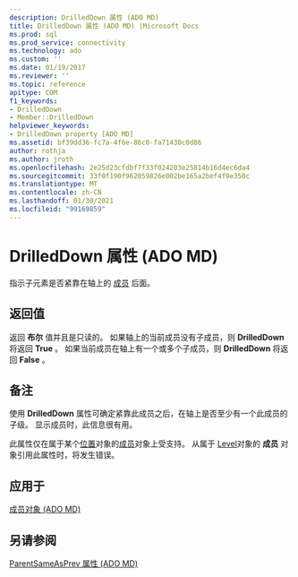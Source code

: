 ```yaml
---
description: DrilledDown 属性 (ADO MD)
title: DrilledDown 属性 (ADO MD) |Microsoft Docs
ms.prod: sql
ms.prod_service: connectivity
ms.technology: ado
ms.custom: ''
ms.date: 01/19/2017
ms.reviewer: ''
ms.topic: reference
apitype: COM
f1_keywords:
- DrilledDown
- Member::DrilledDown
helpviewer_keywords:
- DrilledDown property [ADO MD]
ms.assetid: bf39dd36-fc7a-4f6e-86c0-fa71430c0d86
author: rothja
ms.author: jroth
ms.openlocfilehash: 2e25d23cfdbf7f33f024203e25814b16d4ec6da4
ms.sourcegitcommit: 33f0f190f962059826e002be165a2bef4f9e350c
ms.translationtype: MT
ms.contentlocale: zh-CN
ms.lasthandoff: 01/30/2021
ms.locfileid: "99169859"
---
```

# <a name="drilleddown-property-ado-md"></a>DrilledDown 属性 (ADO MD)
指示子元素是否紧靠在轴上的 [成员](./member-object-ado-md.md) 后面。  
  
## <a name="return-values"></a>返回值  
 返回 **布尔** 值并且是只读的。 如果轴上的当前成员没有子成员，则 **DrilledDown** 将返回 **True** 。 如果当前成员在轴上有一个或多个子成员，则 **DrilledDown** 将返回 **False** 。  
  
## <a name="remarks"></a>备注  
 使用 **DrilledDown** 属性可确定紧靠此成员之后，在轴上是否至少有一个此成员的子级。 显示成员时，此信息很有用。  
  
 此属性仅在属于某个[位置](./position-object-ado-md.md)对象的[成员](./member-object-ado-md.md)对象上受支持。 从属于 [Level](./level-object-ado-md.md)对象的 **成员** 对象引用此属性时，将发生错误。  
  
## <a name="applies-to"></a>应用于  
 [成员对象 (ADO MD)](./member-object-ado-md.md)  
  
## <a name="see-also"></a>另请参阅  
 [ParentSameAsPrev 属性 (ADO MD)](./parentsameasprev-property-ado-md.md)